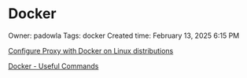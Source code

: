 # Docker

Owner: padowla
Tags: docker
Created time: February 13, 2025 6:15 PM

[Configure Proxy with Docker on Linux distributions](Docker%2019980464369a8023a135e5bbdebc8214/Configure%20Proxy%20with%20Docker%20on%20Linux%20distributions%2019980464369a803ca193cec890c73c72.md)

[Docker - Useful Commands](Docker%2019980464369a8023a135e5bbdebc8214/Docker%20-%20Useful%20Commands%201b680464369a80719511df071d429f91.md)
